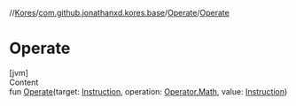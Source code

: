 //[Kores](../../index.md)/[com.github.jonathanxd.kores.base](../index.md)/[Operate](index.md)/[Operate](-operate.md)



# Operate  
[jvm]  
Content  
fun [Operate](-operate.md)(target: [Instruction](../../com.github.jonathanxd.kores/-instruction/index.md), operation: [Operator.Math](../../com.github.jonathanxd.kores.operator/-operator/-math/index.md), value: [Instruction](../../com.github.jonathanxd.kores/-instruction/index.md))  



